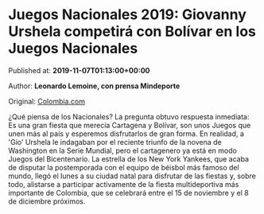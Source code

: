 
# Juegos Nacionales 2019: Giovanny Urshela competirá con Bolívar en los Juegos Nacionales

Published at: **2019-11-07T01:13:00+00:00**

Author: **Leonardo Lemoine, con prensa Mindeporte**

Original: [Colombia.com](https://www.colombia.com/deportes/mas-deportes/giovanny-urshela-new-york-yankees-juegos-nacionales-246745)

¿Qué piensa de los Nacionales? La pregunta obtuvo respuesta inmediata: Es una gran fiesta que merecía Cartagena y Bolívar, son unos Juegos que unen más al país y esperemos disfrutarlos de gran forma.
En realidad, a 'Gio' Urshela le indagaban por el reciente triunfo de la novena de Washington en la Serie Mundial, pero el cartagenero ya está en modo Juegos del Bicentenario.
La estrella de los New York Yankees, que acaba de disputar la postemporada con el equipo de béisbol más famoso del mundo, llegó el lunes a su ciudad natal para disfrutar de las fiestas y, sobre todo, alistarse a participar activamente de la fiesta multideportiva más importante de Colombia, que se celebrará entre el 15 de noviembre y el 8 de diciembre próximos.
